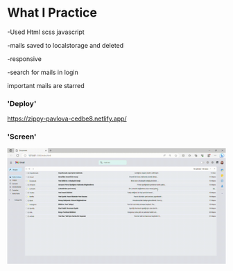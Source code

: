 # What I Practice

-Used Html scss javascript

-mails saved to localstorage and deleted

-responsive

-search for mails in login

important mails are starred

### 'Deploy'

https://zippy-pavlova-cedbe8.netlify.app/

### 'Screen'

![](gmailscreen.gif)


